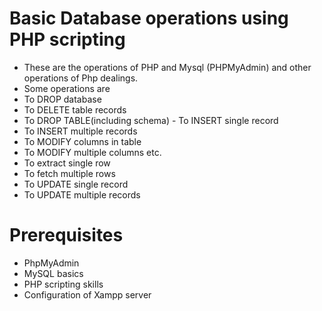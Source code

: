 # Basic Database operations using PHP scripting 
- These are the operations of PHP and Mysql (PHPMyAdmin) and other operations of Php dealings.
- Some operations are
- To DROP database
- To DELETE table records
- To DROP TABLE(including schema)   - To INSERT single record
- To INSERT multiple records
- To MODIFY columns in table
- To MODIFY multiple columns etc.
- To extract single row
- To fetch multiple rows
- To UPDATE single record
- To UPDATE multiple records 
# Prerequisites 
- PhpMyAdmin
- MySQL basics
- PHP scripting skills
- Configuration of Xampp server 

